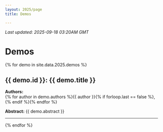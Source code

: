 ```yaml
---
layout: 2025/page
title: Demos

---
```

*Last updated: 2025-09-18 03:20AM GMT*

# Demos

{% for demo in site.data.2025.demos %}
## {{ demo.id }}: {{ demo.title }}

**Authors:**<br>
{% for author in demo.authors %}{{ author }}{% if forloop.last == false %}, {% endif %}{% endfor %}

**Abstract:**
{{ demo.abstract }}

---

{% endfor %}

